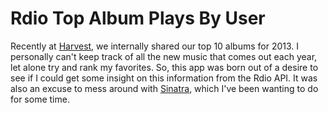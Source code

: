 Rdio Top Album Plays By User
============================

Recently at [Harvest](http://getharvest.com), we internally shared our top 10 albums for 2013. I personally can't keep track of all the new music that comes out each year, let alone try and rank my favorites. So, this app was born out of a desire to see if I could get some insight on this information from the Rdio API. It was also an excuse to mess around with [Sinatra](http://www.sinatrarb.com/), which I've been wanting to do for some time.

